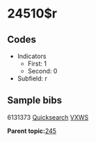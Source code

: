 # 24510$r

## Codes

-   Indicators
    -   First: 1
    -   Second: 0
-   Subfield: r

## Sample bibs

6131373 [Quicksearch](https://search.library.yale.edu/catalog/6131373) [VXWS](http://prodorbis.library.yale.edu:7014/vxws/GetHoldingsService?bibId=6131373)

**Parent topic:**[245](../../tags/245/245.md)

